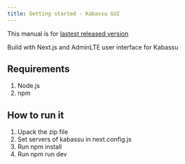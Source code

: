 ```yaml
---
title: Getting started - Kabassu GUI
---
```


This manual is for [lastest released version](https://github.com/Kabassu/kabassu-gui/releases/latest)

Build with Next.js and AdminLTE user interface for Kabassu

## Requirements

1. Node.js
2. npm

## How to run it

1. Upack the zip file
2. Set servers of kabassu in next.config.js
3. Run npm install
4. Run npm run dev
